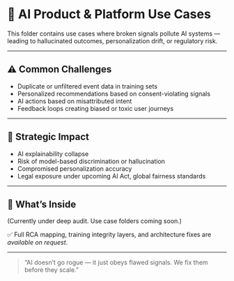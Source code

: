 # 🤖 AI Product & Platform Use Cases

This folder contains use cases where broken signals pollute AI systems — leading to hallucinated outcomes, personalization drift, or regulatory risk.

---

## ⚠️ Common Challenges

- Duplicate or unfiltered event data in training sets
- Personalized recommendations based on consent-violating signals
- AI actions based on misattributed intent
- Feedback loops creating biased or toxic user journeys

---

## 🧠 Strategic Impact

- AI explainability collapse
- Risk of model-based discrimination or hallucination
- Compromised personalization accuracy
- Legal exposure under upcoming AI Act, global fairness standards

---

## 📁 What’s Inside

(Currently under deep audit. Use case folders coming soon.)

✅ Full RCA mapping, training integrity layers, and architecture fixes are *available on request*.

---

> “AI doesn’t go rogue — it just obeys flawed signals. We fix them before they scale.”
